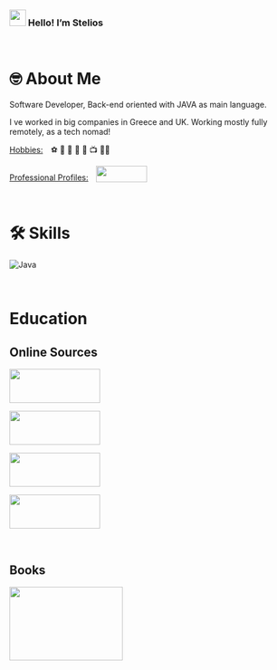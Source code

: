 ###  <img src="https://media.giphy.com/media/hvRJCLFzcasrR4ia7z/giphy.gif" width="29px" height="29px"> Hello! I’m Stelios

<br>

# 🤓 About Me
Software Developer, Back-end oriented with JAVA as main language.

I ve worked in big companies in Greece and UK. Working mostly fully remotely, as a tech nomad!

<ins>Hobbies:</ins>&emsp;⚽ 🏃 🎸 🎻 📖 📺 👨‍🏫

<ins>Professional Profiles:</ins>&emsp;[<img src="https://www.edigitalagency.com.au/wp-content/uploads/Linkedin-logo-png.png" width="90px" height="29px" style="vertical-align:bottom;">](https://www.linkedin.com/in/steliosanastasakis/)

<br>

# 🛠️ Skills
![Java](https://img.shields.io/badge/Java-ED8B00?style=for-the-badge&logo=openjdk&logoColor=white) ![]() ![]() ![]() ![]()


<br>

# Education

## Online Sources
[<img src="https://i.ibb.co/yBN4CqF/image.png" width="160px" height="60px">](https://app.pluralsight.com/profile/anastasakis-stelios)

[<img src="https://i.ibb.co/bmJGkLt/coursera.png" width="160px" height="60px">](https://www.coursera.org/user/589ea6cd5617ee7a76245166dc74a0f1)

[<img src="https://i.ibb.co/hsR23y6/Screenshot-2024-03-21-at-18-04-12-hackerank-logo-Google.png" width="160px" height="60px">](https://www.hackerrank.com/Stelios10)

[<img src="https://i.ibb.co/SfzrVM4/stackoverflow.png" width="160px" height="60px">](https://stackoverflow.com/users/5955651/stelios-anastasakis)

<br>

## Books
[<img src="https://i.ibb.co/SfWY4HH/image.png" width="200px" height="130px">](https://www.goodreads.com/user/show/114406652-stelios)


<!---
bpstelios10/bpstelios10 is a ✨ special ✨ repository because its `README.md` (this file) appears on your GitHub profile.
You can click the Preview link to take a look at your changes.
--->
